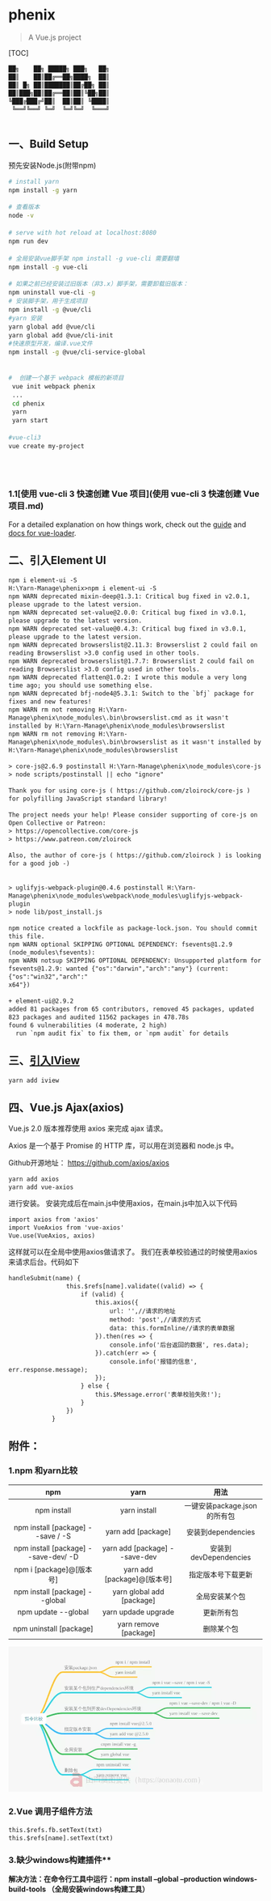 # phenix

> A Vue.js project

[TOC]

```
██╗    ██╗ █████╗ ███╗   ██╗
██║    ██║██╔══██╗████╗  ██║
██║ █╗ ██║███████║██╔██╗ ██║
██║███╗██║██╔══██║██║╚██╗██║
╚███╔███╔╝██║  ██║██║ ╚████║
 ╚══╝╚══╝ ╚═╝  ╚═╝╚═╝  ╚═══╝
                            
```

## 一、Build Setup
预先安装Node.js(附带npm)

``` bash
# install yarn
npm install -g yarn

# 查看版本
node -v

# serve with hot reload at localhost:8080
npm run dev

# 全局安装vue脚手架 npm install -g vue-cli 需要翻墙
npm install -g vue-cli 

# 如果之前已经安装过旧版本（非3.x）脚手架，需要卸载旧版本：
npm uninstall vue-cli -g
# 安装脚手架，用于生成项目
npm install -g @vue/cli
#yarn 安装
yarn global add @vue/cli
yarn global add @vue/cli-init
#快速原型开发，编译.vue文件
npm install -g @vue/cli-service-global


#  创建一个基于 webpack 模板的新项目
 vue init webpack phenix
 ...
 cd phenix
 yarn
 yarn start
 
#vue-cli3
vue create my-project
 
 
 
```

### 1.1[使用 vue-cli 3 快速创建 Vue 项目](使用 vue-cli 3 快速创建 Vue 项目.md)

For a detailed explanation on how things work, check out the [guide](http://vuejs-templates.github.io/webpack/) and [docs for vue-loader](http://vuejs.github.io/vue-loader).

## 二、引入Element UI

```$xslt
npm i element-ui -S
H:\Yarn-Manage\phenix>npm i element-ui -S
npm WARN deprecated mixin-deep@1.3.1: Critical bug fixed in v2.0.1, please upgrade to the latest version.
npm WARN deprecated set-value@2.0.0: Critical bug fixed in v3.0.1, please upgrade to the latest version.
npm WARN deprecated set-value@0.4.3: Critical bug fixed in v3.0.1, please upgrade to the latest version.
npm WARN deprecated browserslist@2.11.3: Browserslist 2 could fail on reading Browserslist >3.0 config used in other tools.
npm WARN deprecated browserslist@1.7.7: Browserslist 2 could fail on reading Browserslist >3.0 config used in other tools.
npm WARN deprecated flatten@1.0.2: I wrote this module a very long time ago; you should use something else.
npm WARN deprecated bfj-node4@5.3.1: Switch to the `bfj` package for fixes and new features!
npm WARN rm not removing H:\Yarn-Manage\phenix\node_modules\.bin\browserslist.cmd as it wasn't installed by H:\Yarn-Manage\phenix\node_modules\browserslist
npm WARN rm not removing H:\Yarn-Manage\phenix\node_modules\.bin\browserslist as it wasn't installed by H:\Yarn-Manage\phenix\node_modules\browserslist

> core-js@2.6.9 postinstall H:\Yarn-Manage\phenix\node_modules\core-js
> node scripts/postinstall || echo "ignore"

Thank you for using core-js ( https://github.com/zloirock/core-js ) for polyfilling JavaScript standard library!

The project needs your help! Please consider supporting of core-js on Open Collective or Patreon: 
> https://opencollective.com/core-js 
> https://www.patreon.com/zloirock 

Also, the author of core-js ( https://github.com/zloirock ) is looking for a good job -)


> uglifyjs-webpack-plugin@0.4.6 postinstall H:\Yarn-Manage\phenix\node_modules\webpack\node_modules\uglifyjs-webpack-plugin
> node lib/post_install.js

npm notice created a lockfile as package-lock.json. You should commit this file.
npm WARN optional SKIPPING OPTIONAL DEPENDENCY: fsevents@1.2.9 (node_modules\fsevents):
npm WARN notsup SKIPPING OPTIONAL DEPENDENCY: Unsupported platform for fsevents@1.2.9: wanted {"os":"darwin","arch":"any"} (current: {"os":"win32","arch":"
x64"})

+ element-ui@2.9.2
added 81 packages from 65 contributors, removed 45 packages, updated 823 packages and audited 11562 packages in 478.78s
found 6 vulnerabilities (4 moderate, 2 high)
  run `npm audit fix` to fix them, or `npm audit` for details

```

## 三、[引入IView](https://www.iviewui.com)

```
yarn add iview
```
## 四、Vue.js Ajax(axios)

 Vue.js 2.0 版本推荐使用 axios 来完成 ajax 请求。

 Axios 是一个基于 Promise 的 HTTP 库，可以用在浏览器和 node.js 中。

 Github开源地址： https://github.com/axios/axios

```
yarn add axios
yarn add vue-axios
```
进行安装。
安装完成后在main.js中使用axios，在main.js中加入以下代码
```
import axios from 'axios'
import VueAxios from 'vue-axios'
Vue.use(VueAxios, axios)
```

这样就可以在全局中使用axios做请求了。
我们在表单校验通过的时候使用axios来请求后台。代码如下

```vue
handleSubmit(name) {
                this.$refs[name].validate((valid) => {
                    if (valid) {
                        this.axios({
                            url: '',//请求的地址
                            method: 'post',//请求的方式
                            data: this.formInline//请求的表单数据
                        }).then(res => {
                            console.info('后台返回的数据', res.data);
                        }).catch(err => {
                            console.info('报错的信息', err.response.message);
                        });
                    } else {
                        this.$Message.error('表单校验失败!');
                    }
                })
            }
```




## 附件：

### 1.npm 和yarn比较

|                 npm                  |             yarn              |             用法             |
| :----------------------------------: | :---------------------------: | :--------------------------: |
|             npm install              |         yarn install          | 一键安装package.json的所有包 |
|  npm install [package] --save / -S   |      yarn add [package]       |      安装到dependencies      |
| npm install [package] --save-dev/ -D | yarn add [package] --save-dev |    安装到devDependencies     |
|       npm i [package]@[版本号]       |  yarn add [package]@[版本号]  |      指定版本号下载更新      |
|    npm install [package] --global    |   yarn global add [package]   |        全局安装某个包        |
|         npm update --global          |      yarn updade upgrade      |          更新所有包          |
|       npm uninstall [package]        |     yarn remove [package]     |          删除某个包          |

![npm 和yarn比较](RES/3029162-b71cccb4632a07ad.webp)


### 2.Vue 调用子组件方法
```vue
this.$refs.fb.setText(txt)
this.$refs[name].setText(txt)

```



### 3.缺少windows构建插件**



**解决方法：在命令行工具中运行：npm install –global –production windows-build-tools （全局安装windows构建工具）**